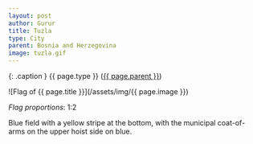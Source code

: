 ```yaml
---
layout: post
author: Gurur
title: Tuzla
type: City
parent: Bosnia and Herzegovina
image: tuzla.gif
---
```

{: .caption }
{{ page.type }} ([{{ page.parent }}](/2019/03/30/bosnia-and-herzegovina.html))

![Flag of {{ page.title }}](/assets/img/{{ page.image }})

*Flag proportions*: 1:2

Blue field with a yellow stripe at the bottom, with the municipal coat-of-arms on the upper hoist side on blue.